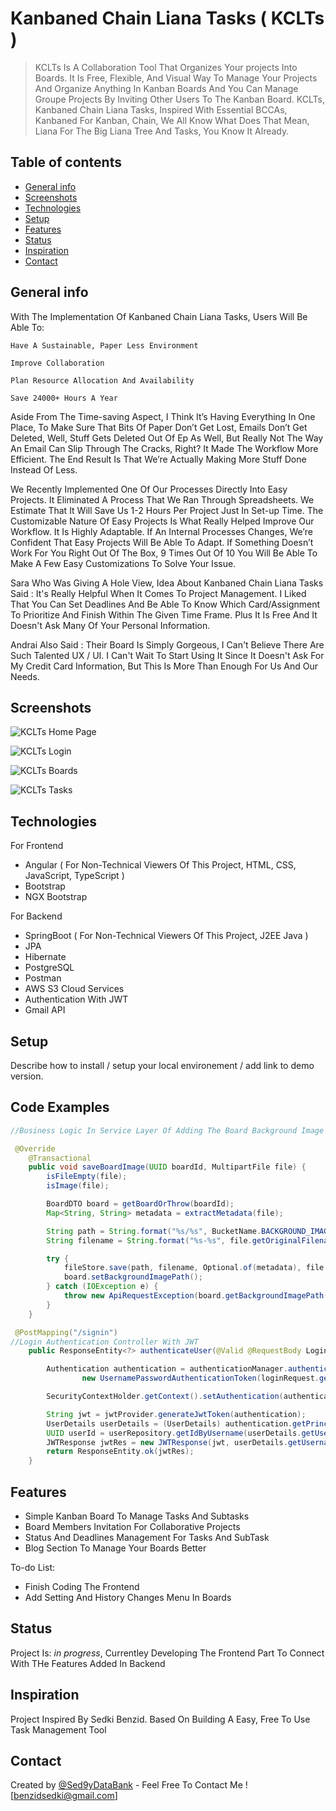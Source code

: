 # Kanbaned Chain Liana Tasks ( KCLTs )
> KCLTs Is A Collaboration Tool That Organizes Your projects Into Boards. It Is Free, Flexible, And Visual Way To Manage Your Projects And Organize Anything In Kanban Boards And You Can Manage Groupe Projects By Inviting Other Users To The Kanban Board.
> KCLTs, Kanbaned Chain Liana Tasks, Inspired With Essential BCCAs, Kanbaned For Kanban, Chain, We All Know What Does That Mean, Liana For The Big Liana Tree And Tasks, You Know It Already.

## Table of contents
* [General info](#general-info)
* [Screenshots](#screenshots)
* [Technologies](#technologies)
* [Setup](#setup)
* [Features](#features)
* [Status](#status)
* [Inspiration](#inspiration)
* [Contact](#contact)

## General info
With The Implementation Of Kanbaned Chain Liana Tasks, Users Will Be Able To:

    Have A Sustainable, Paper Less Environment

    Improve Collaboration

    Plan Resource Allocation And Availability

    Save 24000+ Hours A Year

Aside From The Time-saving Aspect, I Think It’s Having Everything In One Place, To Make Sure That Bits Of Paper Don’t Get Lost, Emails Don’t Get Deleted, Well, Stuff Gets Deleted Out Of Ep As Well, But Really Not The Way An Email Can Slip Through The Cracks, Right? It Made The Workflow More Efficient. The End Result Is That We’re Actually Making More Stuff Done Instead Of Less.

We Recently Implemented One Of Our Processes Directly Into Easy Projects. It Eliminated A Process That We Ran Through Spreadsheets. We Estimate That It Will Save Us 1-2 Hours Per Project Just In Set-up Time. The Customizable Nature Of Easy Projects Is What Really Helped Improve Our Workflow. It Is Highly Adaptable. If An Internal Processes Changes, We’re Confident That Easy Projects Will Be Able To Adapt. If Something Doesn’t Work For You Right Out Of The Box, 9 Times Out Of 10 You Will Be Able To Make A Few Easy Customizations To Solve Your Issue.

Sara Who Was Giving A Hole View, Idea About Kanbaned Chain Liana Tasks Said :  It's Really Helpful When It Comes To Project Management. I Liked That You Can Set Deadlines And Be Able To Know Which Card/Assignment To Prioritize And Finish Within The Given Time Frame. Plus It Is Free And It Doesn't Ask Many Of Your Personal Information.

Andrai Also Said : Their Board Is Simply Gorgeous, I Can't Believe There Are Such Talented UX / UI. I Can't Wait To Start Using It Since It Doesn't Ask For My Credit Card Information, But This Is More Than Enough For Us And Our Needs.

## Screenshots
![KCLTs Home Page](https://github.com/Sed9yDataBank/Kanbaned-Chain-Liana-Tasks/blob/master/KCLTS%20Screenshots/First.gif)

![KCLTs Login](https://github.com/Sed9yDataBank/Kanbaned-Chain-Liana-Tasks/blob/master/KCLTS%20Screenshots/Login.gif)

![KCLTs Boards](https://github.com/Sed9yDataBank/Kanbaned-Chain-Liana-Tasks/blob/master/KCLTS%20Screenshots/Boards.gif)

![KCLTs Tasks](https://github.com/Sed9yDataBank/Kanbaned-Chain-Liana-Tasks/blob/master/KCLTS%20Screenshots/Tasks.gif)

## Technologies

For Frontend
* Angular ( For Non-Technical Viewers Of This Project, HTML, CSS, JavaScript, TypeScript )
* Bootstrap
* NGX Bootstrap

For Backend
* SpringBoot ( For Non-Technical Viewers Of This Project, J2EE Java )
* JPA 
* Hibernate
* PostgreSQL
* Postman
* AWS S3 Cloud Services
* Authentication With JWT
* Gmail API


## Setup

Describe how to install / setup your local environement / add link to demo version.

## Code Examples

```java
//Business Logic In Service Layer Of Adding The Board Background Image To The AWS S3 Bucket And Saving Its Path To The Data Base. 

 @Override
    @Transactional
    public void saveBoardImage(UUID boardId, MultipartFile file) {
        isFileEmpty(file);
        isImage(file);

        BoardDTO board = getBoardOrThrow(boardId);
        Map<String, String> metadata = extractMetadata(file);

        String path = String.format("%s/%s", BucketName.BACKGROUND_IMAGE.getBucketName(), board.getBoardId());
        String filename = String.format("%s-%s", file.getOriginalFilename(), UUID.randomUUID());

        try {
            fileStore.save(path, filename, Optional.of(metadata), file.getInputStream());
            board.setBackgroundImagePath();
        } catch (IOException e) {
            throw new ApiRequestException(board.getBackgroundImagePath() + " Could Not Be Saved");
        }
    }
 ``` 

```java
 @PostMapping("/signin")
//Login Authentication Controller With JWT
    public ResponseEntity<?> authenticateUser(@Valid @RequestBody LoginForm loginRequest) {

        Authentication authentication = authenticationManager.authenticate(
                new UsernamePasswordAuthenticationToken(loginRequest.getUsername(), loginRequest.getPassword()));

        SecurityContextHolder.getContext().setAuthentication(authentication);

        String jwt = jwtProvider.generateJwtToken(authentication);
        UserDetails userDetails = (UserDetails) authentication.getPrincipal();
        UUID userId = userRepository.getIdByUsername(userDetails.getUsername());
        JWTResponse jwtRes = new JWTResponse(jwt, userDetails.getUsername(), userDetails.getAuthorities(), userId);
        return ResponseEntity.ok(jwtRes);
    }
 ``` 

## Features

* Simple Kanban Board To Manage Tasks And Subtasks
* Board Members Invitation For Collaborative Projects
* Status And Deadlines Management For Tasks And SubTask
* Blog Section To Manage Your Boards Better

To-do List:
* Finish Coding The Frontend
* Add Setting And History Changes Menu In Boards

## Status
Project Is: _in progress_, Currentley Developing The Frontend Part To Connect With THe Features Added In Backend

## Inspiration
Project Inspired By Sedki Benzid. Based On Building A Easy, Free To Use Task Management Tool

## Contact
Created by [@Sed9yDataBank](https://github.com/Sed9yDataBank) - Feel Free To Contact Me ! [benzidsedki@gmail.com]
